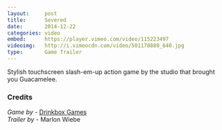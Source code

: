 ```yaml
---
layout:     post
title:      Severed
date:       2014-12-22
categories: video
embed:      https://player.vimeo.com/video/115223497
videoimg:   http://i.vimeocdn.com/video/501178880_640.jpg
type:       Game Trailer
---
```


Stylish touchscreen slash-em-up action game by the studio that brought you Guacamelee.

### Credits
_Game by_ - [Drinkbox Games][26575d17]  
_Trailer by_ - Marlon Wiebe  

  [26575d17]: http://severedgame.com/ "Severed Game"
